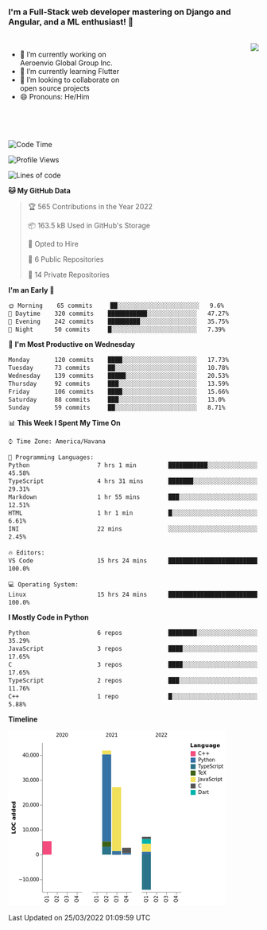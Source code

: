 ### I'm a Full-Stack web developer mastering on Django and Angular, and a ML enthusiast!  👋

<br/>

<img align="right" height="250"  src="https://media1.giphy.com/media/qgQUggAC3Pfv687qPC/giphy.gif?cid=ecf05e470ttfxgsj072btembitu1zn4ti3t3cdyg4jo5b3by&rid=giphy.gif&ct=g" />

 <div style="width:50%">
    <ul>
      <li>🔭 I’m currently working on Aeroenvio Global Group Inc.</li>
      <li>🌱 I’m currently learning Flutter</li>
      <li>👯 I’m looking to collaborate on open source projects</li>
      <li>😄 Pronouns: He/Him</li>
<!--       <li>⚡ Fun fact: I started my first professional project for a company as web dev without knowing any JS </li> -->
    </ul>
  </div>
  
<br/><br/><br/>


<!--START_SECTION:waka-->
![Code Time](http://img.shields.io/badge/Code%20Time-75%20hrs%2049%20mins-blue)

![Profile Views](http://img.shields.io/badge/Profile%20Views-0-blue)

![Lines of code](https://img.shields.io/badge/From%20Hello%20World%20I%27ve%20Written-70%20Thousand%20lines%20of%20code-blue)

**🐱 My GitHub Data** 

> 🏆 565 Contributions in the Year 2022
 > 
> 📦 163.5 kB Used in GitHub's Storage 
 > 
> 💼 Opted to Hire
 > 
> 📜 6 Public Repositories 
 > 
> 🔑 14 Private Repositories  
 > 
**I'm an Early 🐤** 

```text
🌞 Morning    65 commits     ██░░░░░░░░░░░░░░░░░░░░░░░   9.6% 
🌆 Daytime    320 commits    ███████████░░░░░░░░░░░░░░   47.27% 
🌃 Evening    242 commits    █████████░░░░░░░░░░░░░░░░   35.75% 
🌙 Night      50 commits     █░░░░░░░░░░░░░░░░░░░░░░░░   7.39%

```
📅 **I'm Most Productive on Wednesday** 

```text
Monday       120 commits    ████░░░░░░░░░░░░░░░░░░░░░   17.73% 
Tuesday      73 commits     ██░░░░░░░░░░░░░░░░░░░░░░░   10.78% 
Wednesday    139 commits    █████░░░░░░░░░░░░░░░░░░░░   20.53% 
Thursday     92 commits     ███░░░░░░░░░░░░░░░░░░░░░░   13.59% 
Friday       106 commits    ████░░░░░░░░░░░░░░░░░░░░░   15.66% 
Saturday     88 commits     ███░░░░░░░░░░░░░░░░░░░░░░   13.0% 
Sunday       59 commits     ██░░░░░░░░░░░░░░░░░░░░░░░   8.71%

```


📊 **This Week I Spent My Time On** 

```text
⌚︎ Time Zone: America/Havana

💬 Programming Languages: 
Python                   7 hrs 1 min         ███████████░░░░░░░░░░░░░░   45.58% 
TypeScript               4 hrs 31 mins       ███████░░░░░░░░░░░░░░░░░░   29.31% 
Markdown                 1 hr 55 mins        ███░░░░░░░░░░░░░░░░░░░░░░   12.51% 
HTML                     1 hr 1 min          █░░░░░░░░░░░░░░░░░░░░░░░░   6.61% 
INI                      22 mins             ░░░░░░░░░░░░░░░░░░░░░░░░░   2.45%

🔥 Editors: 
VS Code                  15 hrs 24 mins      █████████████████████████   100.0%

💻 Operating System: 
Linux                    15 hrs 24 mins      █████████████████████████   100.0%

```

**I Mostly Code in Python** 

```text
Python                   6 repos             ████████░░░░░░░░░░░░░░░░░   35.29% 
JavaScript               3 repos             ████░░░░░░░░░░░░░░░░░░░░░   17.65% 
C                        3 repos             ████░░░░░░░░░░░░░░░░░░░░░   17.65% 
TypeScript               2 repos             ███░░░░░░░░░░░░░░░░░░░░░░   11.76% 
C++                      1 repo              █░░░░░░░░░░░░░░░░░░░░░░░░   5.88%

```


**Timeline**

![Chart not found](https://raw.githubusercontent.com/dfg-98/dfg-98/main/charts/bar_graph.png) 


 Last Updated on 25/03/2022 01:09:59 UTC
<!--END_SECTION:waka-->
